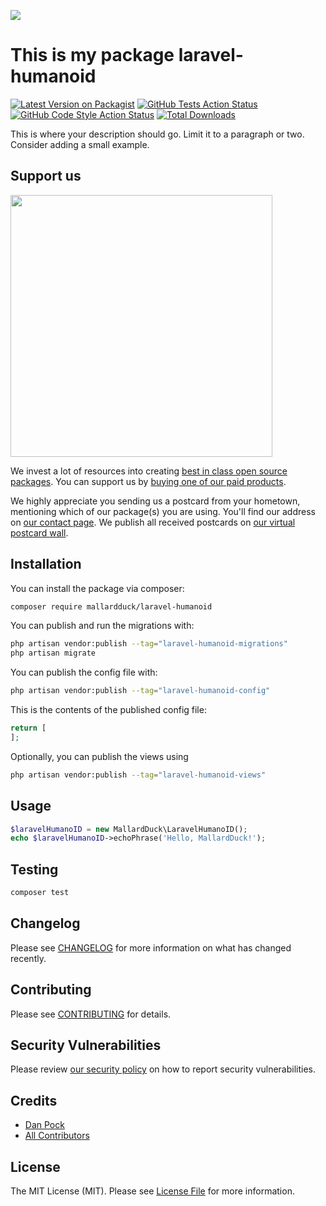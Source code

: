 
[<img src="https://github-ads.s3.eu-central-1.amazonaws.com/support-ukraine.svg?t=1" />](https://supportukrainenow.org)

# This is my package laravel-humanoid

[![Latest Version on Packagist](https://img.shields.io/packagist/v/mallardduck/laravel-humanoid.svg?style=flat-square)](https://packagist.org/packages/mallardduck/laravel-humanoid)
[![GitHub Tests Action Status](https://img.shields.io/github/workflow/status/mallardduck/laravel-humanoid/run-tests?label=tests)](https://github.com/mallardduck/laravel-humanoid/actions?query=workflow%3Arun-tests+branch%3Amain)
[![GitHub Code Style Action Status](https://img.shields.io/github/workflow/status/mallardduck/laravel-humanoid/Check%20&%20fix%20styling?label=code%20style)](https://github.com/mallardduck/laravel-humanoid/actions?query=workflow%3A"Check+%26+fix+styling"+branch%3Amain)
[![Total Downloads](https://img.shields.io/packagist/dt/mallardduck/laravel-humanoid.svg?style=flat-square)](https://packagist.org/packages/mallardduck/laravel-humanoid)

This is where your description should go. Limit it to a paragraph or two. Consider adding a small example.

## Support us

[<img src="https://github-ads.s3.eu-central-1.amazonaws.com/laravel-HumanoID.jpg?t=1" width="419px" />](https://spatie.be/github-ad-click/laravel-HumanoID)

We invest a lot of resources into creating [best in class open source packages](https://spatie.be/open-source). You can support us by [buying one of our paid products](https://spatie.be/open-source/support-us).

We highly appreciate you sending us a postcard from your hometown, mentioning which of our package(s) you are using. You'll find our address on [our contact page](https://spatie.be/about-us). We publish all received postcards on [our virtual postcard wall](https://spatie.be/open-source/postcards).

## Installation

You can install the package via composer:

```bash
composer require mallardduck/laravel-humanoid
```

You can publish and run the migrations with:

```bash
php artisan vendor:publish --tag="laravel-humanoid-migrations"
php artisan migrate
```

You can publish the config file with:

```bash
php artisan vendor:publish --tag="laravel-humanoid-config"
```

This is the contents of the published config file:

```php
return [
];
```

Optionally, you can publish the views using

```bash
php artisan vendor:publish --tag="laravel-humanoid-views"
```

## Usage

```php
$laravelHumanoID = new MallardDuck\LaravelHumanoID();
echo $laravelHumanoID->echoPhrase('Hello, MallardDuck!');
```

## Testing

```bash
composer test
```

## Changelog

Please see [CHANGELOG](CHANGELOG.md) for more information on what has changed recently.

## Contributing

Please see [CONTRIBUTING](https://github.com/spatie/.github/blob/main/CONTRIBUTING.md) for details.

## Security Vulnerabilities

Please review [our security policy](../../security/policy) on how to report security vulnerabilities.

## Credits

- [Dan Pock](https://github.com/MallardDuck)
- [All Contributors](../../contributors)

## License

The MIT License (MIT). Please see [License File](LICENSE.md) for more information.
